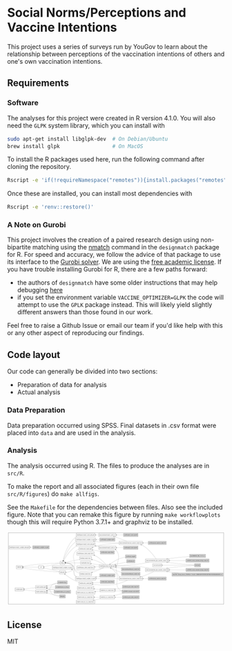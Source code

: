 # Social Norms/Perceptions and Vaccine Intentions

This project uses a series of surveys run by YouGov to learn about the
relationship between perceptions of the vaccination intentions of others and
one's own vaccination intentions.

## Requirements

### Software

The analyses for this project were created in R version 4.1.0. You will also need
the `GLPK` system library, which you can install with

```bash
sudo apt-get install libglpk-dev  # On Debian/Ubuntu
brew install glpk                 # On MacOS
```

To install the R packages used here, run the following command after cloning the
repository.

```bash
Rscript -e 'if(!requireNamespace("remotes")){install.packages("remotes");remotes::install_github("rstudio/renv")} else {remotes::install_github("rstudio/renv")}'
```

Once these are installed, you can install most dependencies with

```bash
Rscript -e 'renv::restore()'
```

### A Note on Gurobi

This project involves the creation of a paired research design using non-bipartite
matching using the [nmatch](https://search.r-project.org/CRAN/refmans/designmatch/html/nmatch.html)
command in the `designmatch` package for R. For speed and accuracy, we follow the advice
of that package to use its interface to the [Gurobi solver](https://www.gurobi.com).
We are using the [free academic license](https://www.gurobi.com/downloads/end-user-license-agreement-academic/).
If you have trouble installing Gurobi for R, there are a few paths forward:
  * the authors of `designmatch` have some older instructions that may help debugging
    [here](https://github.com/cran/designmatch/blob/master/inst/gurobi_installation.txt)
  * if you set the environment variable `VACCINE_OPTIMIZER=GLPK` the code will attempt
    to use the `GPLK` package instead. This will likely yield slightly different answers
    than those found in our work.

Feel free to raise a Github Issue or email our team if you'd like help with this or any
other aspect of reproducing our findings.

## Code layout

Our code can generally be divided into two sections:
* Preparation of data for analysis
* Actual analysis

### Data Preparation

Data preparation occurred using SPSS. Final datasets in .csv format were placed
into `data` and are used in the analysis.

### Analysis

The analysis occurred using R. The files to produce the analyses are in `src/R`.

To make the report and all associated figures (each in their own file `src/R/figures`) do `make allfigs`.

See the `Makefile` for the dependencies between files. Also see the included figure.
Note that you can remake this figure by running `make workflowplots` though this will
require Python 3.7.1+ and graphviz to be installed.

![Dependency graph](build/workflow.png)

## License

MIT
